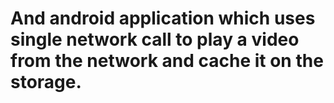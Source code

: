 # And android application which uses single network call to play a video from the network and cache it on the storage.
